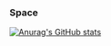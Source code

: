 ### Space
[![Anurag's GitHub stats](https://github-readme-stats.vercel.app/api?username=enaenen)](https://github.com/anuraghazra/github-readme-stats)
<!--
**enaenen/enaenen** is a ✨ _special_ ✨ repository because its `README.md` (this file) appears on your GitHub profile.

Here are some ideas to get you started:

- 🔭 I’m currently working on ...
- 🌱 I’m currently learning ...
- 👯 I’m looking to collaborate on ...
- 🤔 I’m looking for help with ...
- 💬 Ask me about ...
- 📫 How to reach me: ...
- 😄 Pronouns: ...
- ⚡ Fun fact: ...
-->
